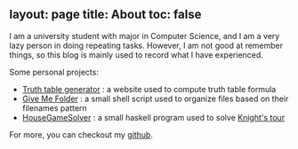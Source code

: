 layout: page
title: About
toc: false
---
I am a university student with major in Computer Science, and I am a very lazy person in doing repeating tasks. However, I am not good at remember things, so this blog is mainly used to record what I have experienced.


Some personal projects:
- [Truth table generator](http://jasonlhy.github.io/Truth-Table-Generator/) : a website used to compute truth table formula
- [Give Me Folder](https://github.com/Jasonlhy/Give-Me-Folder) : a small shell script used to organize files based on their filenames pattern
- [HouseGameSolver](https://github.com/Jasonlhy/HouseGameSolver) : a small haskell program used to solve [Knight's tour](https://en.wikipedia.org/wiki/Knight%27s_tour)

For more, you can checkout my [github](https://github.com/Jasonlhy).